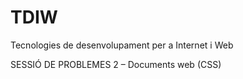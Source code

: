 # TDIW
Tecnologies de desenvolupament per a Internet i Web

SESSIÓ DE PROBLEMES 2 – Documents web (CSS)